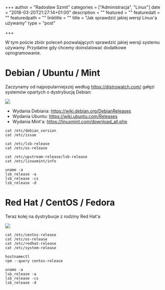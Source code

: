 +++
author = "Radosław Szmit"
categories = ["Administracja", "Linux"]
date = "2018-03-20T21:27:14+01:00"
description = ""
featured = ""
featuredalt = ""
featuredpath = ""
linktitle = ""
title = "Jak sprawdzić jakiej wersji Linux'a używamy"
type = "post"

+++

W tym poście zbiór poleceń pozwalających sprawdzić jakiej wersji systemu używamy. Przydatne gdy chcemy doinstalować dodatkowe oprogramowanie.

# Debian / Ubuntu / Mint

Zaczynamy od najpopularniejszej według https://distrowatch.com/ gałęzi systemów opartych o dystrybucję Debian:

![](https://upload.wikimedia.org/wikipedia/commons/d/d8/Debian_family_tree_11-06.png)

* Wydania Debiana: https://wiki.debian.org/DebianReleases
* Wydania Ubuntu: https://wiki.ubuntu.com/Releases
* Wydania Mint'a: https://linuxmint.com/download_all.php

~~~shell
cat /etc/debian_version
cat /etc/issue

cat /etc/lsb-release
cat /etc/os-release

cat /etc/upstream-release/lsb-release
cat /etc/linuxmint/info

uname -a
lsb_release -a
lsb_release -cs
lsb_release -d
~~~

# Red Hat / CentOS / Fedora

Teraz kolej na dystrybucje z rodziny Red Hat'a

![](https://upload.wikimedia.org/wikipedia/commons/a/a3/Redhat_family_tree_11-06.png)

~~~shell
cat /etc/centos-release
cat /etc/os-release
cat /etc/redhat-release
cat /etc/system-release

hostnamectl
rpm --query centos-release

uname -a
lsb_release -a
lsb_release -cs
lsb_release -d
~~~